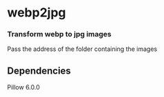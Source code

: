 # webp2jpg
### Transform webp to jpg images

Pass the address of the folder containing the images

## Dependencies
Pillow                  6.0.0
